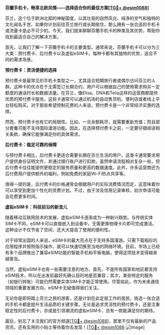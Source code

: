 **芬蘭手机卡，畅享北欧风情——选择适合你的最佳方案[[TG💪+ @esim1088](https://t.me/s/esim1088)]**

芬兰，这个位于欧洲北部的神秘国度，以其壮丽的自然风光、纯净的空气和独特的文化闻名于世。如果你计划前往芬兰旅行或长期居住，那么拥有一张合适的手机卡或流量卡是必不可少的。今天，我们就来聊聊芬蘭手机卡的种类及其优势，帮助你找到最适合自己的解决方案。

首先，让我们了解一下芬蘭手机卡的主要类型。通常来说，芬蘭手机卡可以分为三大类：预付费卡、后付费卡以及虚拟eSIM卡。每种卡都有其独特的优势，适合不同的需求场景。

**预付费卡：灵活便捷的选择**

预付费卡是最常见的手机卡类型之一，尤其适合短期旅行者或偶尔访问芬兰的人群。这种卡的优点在于无需签订长期合约，用户可以根据自己的使用需求购买一定额度的通话时长和数据流量。在芬兰，像Elisa、DNA和Telia这样的运营商都提供优质的预付费卡服务。这些卡通常可以通过机场的自动售货机、便利店或者线上平台轻松购买。对于那些希望控制花费的人来说，预付费卡是一个非常经济实惠的选择。

然而，预付费卡也有它的局限性。比如，一旦余额耗尽，就需要重新充值；而且部分套餐可能不支持国际漫游功能。因此，在选择预付费卡之前，一定要仔细阅读相关条款，确保它能够满足你的具体需求。

**后付费卡：稳定可靠的保障**

与预付费卡相比，后付费卡更适合需要长期在芬兰生活的用户。这类卡通常要求用户提供身份证明文件，并通过银行账户进行扣款。虽然申请流程相对复杂一些，但后付费卡往往能提供更稳定的服务质量和更高的数据速度。此外，许多运营商还为后付费用户提供额外的福利，例如免费的家庭Wi-Fi热点共享等。

值得一提的是，后付费卡的价格通常会根据用户的实际消费情况而定，这意味着你可以享受到更加个性化的资费计划。不过，由于涉及信用记录审核，初次申请可能会花费更多时间。

**虚拟eSIM卡：科技前沿的新宠儿**

随着移动互联网技术的发展，虚拟eSIM卡逐渐成为一种新兴趋势。与传统实体SIM卡不同，eSIM卡可以直接嵌入到设备中，无需更换物理卡片即可完成激活。这种设计不仅节省了空间，还大大提高了使用的便利性。

对于经常出国的人来说，eSIM卡的最大亮点在于支持多国漫游。只需下载相应的应用程序并按照指示操作，就可以快速切换至当地的网络环境。目前，市场上已经有多个品牌推出了兼容eSIM功能的智能手机和平板电脑，使得这项技术变得越来越普及。

当然，虚拟eSIM卡也有一些需要注意的地方。首先，不是所有国家和地区都支持eSIM技术，所以在出发前最好先确认目的地是否兼容；其次，某些特定的服务（如银行转账）可能仍然需要实体SIM卡才能正常使用。尽管如此，作为未来通信领域的重要发展方向，eSIM卡无疑值得我们关注。

无论你是即将踏上芬兰之旅的游客，还是计划在此定居工作的居民，挑选一张合适的手机卡都是提升生活品质的关键步骤。无论是追求灵活性的预付费卡，还是注重稳定性的后付费卡，亦或是引领潮流的虚拟eSIM卡，总有一款能满足你的期待。

最后，别忘了关注我们的官方频道[[TG💪+ @esim1088](https://t.me/s/esim1088)]，那里不仅有最新的产品资讯，还有实用的小贴士等待着你去发现！[[TG💪+ @esim1088](https://t.me/s/esim1088) ![Image](https://i.postimg.cc/4NQfJmqS/Snipaste-2025-05-13-00-14-12.png)]